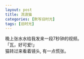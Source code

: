 ```yaml
---
layout: post
title: 流浪猫
categories: [默写旧时光]
tags: [旧时光]
---
```

晚上张水水给我发来一段7秒钟的视频。     
「瓦，好可爱!」    
猫转过来看着镜头, 有一点慌张。   

